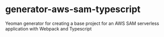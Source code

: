 # generator-aws-sam-typescript
Yeoman generator for creating a base project for an AWS SAM serverless application with Webpack and Typescript

